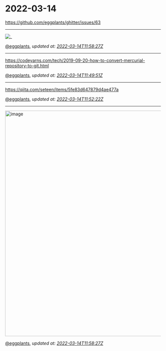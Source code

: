 # 2022-03-14

<https://github.com/eggplants/ghitter/issues/63>

---

![_](https://github.githubassets.com/images/mona-loading-default.gif)

[@eggplants](https://github.com/eggplants), *updated at: [2022-03-14T11:58:27Z](https://github.com/eggplants/ghitter/issues/63#issue-1167608922)*

---

https://codeyarns.com/tech/2019-09-20-how-to-convert-mercurial-repository-to-git.html

[@eggplants](https://github.com/eggplants), *updated at: [2022-03-14T11:49:51Z](https://github.com/eggplants/ghitter/issues/63#issuecomment-1066691015)*

---

https://qiita.com/seteen/items/5fe83d647879d4ae477a

[@eggplants](https://github.com/eggplants), *updated at: [2022-03-14T11:52:22Z](https://github.com/eggplants/ghitter/issues/63#issuecomment-1066693369)*

---

<img width="729" alt="image" src="https://user-images.githubusercontent.com/42153744/158167553-4f2f8b6f-fbf2-48c1-8a65-4895d9abd8eb.png">


[@eggplants](https://github.com/eggplants), *updated at: [2022-03-14T11:58:27Z](https://github.com/eggplants/ghitter/issues/63#issuecomment-1066699673)*
